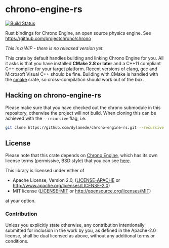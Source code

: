 # chrono-engine-rs

[![Build Status](https://travis-ci.org/dylanede/chrono-engine-rs.svg?branch=master)](https://travis-ci.org/dylanede/chrono-engine-rs)

Rust bindings for Chrono Engine, an open source physics engine. See
https://github.com/projectchrono/chrono

*This is a WIP - there is no released version yet.*

This crate by default handles building and linking Chrono Engine for you. All it
asks is that you have installed **CMake 2.8 or later** and a C++11 compliant C++
compiler for your target platform. Recent versions of clang, gcc and Microsoft
Visual C++ should be fine. Building with CMake is handled with the
[cmake](https://github.com/alexcrichton/cmake-rs) crate, so cross-compilation
should work out of the box.

## Hacking on chrono-engine-rs

Please make sure that you have checked out the chrono submodule in this
repository, otherwise the project will not build. When cloning this can be
achieved with the `--recursive` flag, i.e.
```bash
git clone https://github.com/dylanede/chrono-engine-rs.git --recursive
```

## License

Please note that this crate depends on
[Chrono Engine](https://github.com/projectchrono/chrono), which has its own
license terms (permissive, BSD style) that you can see
[here](https://github.com/projectchrono/chrono/blob/26846fe2d3eae0b96aae1d3727154c1ff4a92272/LICENSE).

This library is licensed under either of

 * Apache License, Version 2.0, ([LICENSE-APACHE](LICENSE-APACHE) or
   http://www.apache.org/licenses/LICENSE-2.0)
 * MIT license ([LICENSE-MIT](LICENSE-MIT) or
   http://opensource.org/licenses/MIT)

at your option.

### Contribution

Unless you explicitly state otherwise, any contribution intentionally submitted
for inclusion in the work by you, as defined in the Apache-2.0 license, shall be
dual licensed as above, without any additional terms or conditions.
